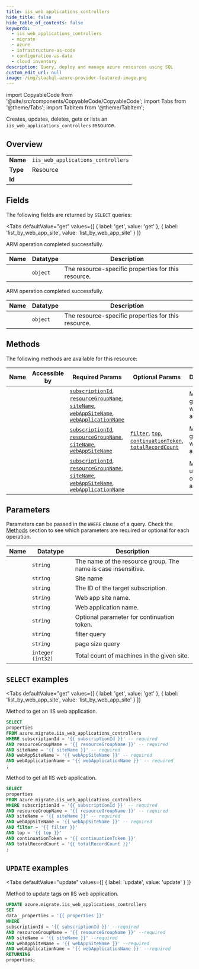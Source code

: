 ```yaml
--- 
title: iis_web_applications_controllers
hide_title: false
hide_table_of_contents: false
keywords:
  - iis_web_applications_controllers
  - migrate
  - azure
  - infrastructure-as-code
  - configuration-as-data
  - cloud inventory
description: Query, deploy and manage azure resources using SQL
custom_edit_url: null
image: /img/stackql-azure-provider-featured-image.png
---
```


import CopyableCode from '@site/src/components/CopyableCode/CopyableCode';
import Tabs from '@theme/Tabs';
import TabItem from '@theme/TabItem';

Creates, updates, deletes, gets or lists an <code>iis_web_applications_controllers</code> resource.

## Overview
<table><tbody>
<tr><td><b>Name</b></td><td><code>iis_web_applications_controllers</code></td></tr>
<tr><td><b>Type</b></td><td>Resource</td></tr>
<tr><td><b>Id</b></td><td><CopyableCode code="azure.migrate.iis_web_applications_controllers" /></td></tr>
</tbody></table>

## Fields

The following fields are returned by `SELECT` queries:

<Tabs
    defaultValue="get"
    values={[
        { label: 'get', value: 'get' },
        { label: 'list_by_web_app_site', value: 'list_by_web_app_site' }
    ]}
>
<TabItem value="get">

ARM operation completed successfully.

<table>
<thead>
    <tr>
    <th>Name</th>
    <th>Datatype</th>
    <th>Description</th>
    </tr>
</thead>
<tbody>
<tr>
    <td><CopyableCode code="properties" /></td>
    <td><code>object</code></td>
    <td>The resource-specific properties for this resource.</td>
</tr>
</tbody>
</table>
</TabItem>
<TabItem value="list_by_web_app_site">

ARM operation completed successfully.

<table>
<thead>
    <tr>
    <th>Name</th>
    <th>Datatype</th>
    <th>Description</th>
    </tr>
</thead>
<tbody>
<tr>
    <td><CopyableCode code="properties" /></td>
    <td><code>object</code></td>
    <td>The resource-specific properties for this resource.</td>
</tr>
</tbody>
</table>
</TabItem>
</Tabs>

## Methods

The following methods are available for this resource:

<table>
<thead>
    <tr>
    <th>Name</th>
    <th>Accessible by</th>
    <th>Required Params</th>
    <th>Optional Params</th>
    <th>Description</th>
    </tr>
</thead>
<tbody>
<tr>
    <td><a href="#get"><CopyableCode code="get" /></a></td>
    <td><CopyableCode code="select" /></td>
    <td><a href="#parameter-subscriptionId"><code>subscriptionId</code></a>, <a href="#parameter-resourceGroupName"><code>resourceGroupName</code></a>, <a href="#parameter-siteName"><code>siteName</code></a>, <a href="#parameter-webAppSiteName"><code>webAppSiteName</code></a>, <a href="#parameter-webApplicationName"><code>webApplicationName</code></a></td>
    <td></td>
    <td>Method to get an IIS web application.</td>
</tr>
<tr>
    <td><a href="#list_by_web_app_site"><CopyableCode code="list_by_web_app_site" /></a></td>
    <td><CopyableCode code="select" /></td>
    <td><a href="#parameter-subscriptionId"><code>subscriptionId</code></a>, <a href="#parameter-resourceGroupName"><code>resourceGroupName</code></a>, <a href="#parameter-siteName"><code>siteName</code></a>, <a href="#parameter-webAppSiteName"><code>webAppSiteName</code></a></td>
    <td><a href="#parameter-filter"><code>filter</code></a>, <a href="#parameter-top"><code>top</code></a>, <a href="#parameter-continuationToken"><code>continuationToken</code></a>, <a href="#parameter-totalRecordCount"><code>totalRecordCount</code></a></td>
    <td>Method to get all IIS web application.</td>
</tr>
<tr>
    <td><a href="#update"><CopyableCode code="update" /></a></td>
    <td><CopyableCode code="update" /></td>
    <td><a href="#parameter-subscriptionId"><code>subscriptionId</code></a>, <a href="#parameter-resourceGroupName"><code>resourceGroupName</code></a>, <a href="#parameter-siteName"><code>siteName</code></a>, <a href="#parameter-webAppSiteName"><code>webAppSiteName</code></a>, <a href="#parameter-webApplicationName"><code>webApplicationName</code></a></td>
    <td></td>
    <td>Method to update tags on IIS web application.</td>
</tr>
</tbody>
</table>

## Parameters

Parameters can be passed in the `WHERE` clause of a query. Check the [Methods](#methods) section to see which parameters are required or optional for each operation.

<table>
<thead>
    <tr>
    <th>Name</th>
    <th>Datatype</th>
    <th>Description</th>
    </tr>
</thead>
<tbody>
<tr id="parameter-resourceGroupName">
    <td><CopyableCode code="resourceGroupName" /></td>
    <td><code>string</code></td>
    <td>The name of the resource group. The name is case insensitive.</td>
</tr>
<tr id="parameter-siteName">
    <td><CopyableCode code="siteName" /></td>
    <td><code>string</code></td>
    <td>Site name</td>
</tr>
<tr id="parameter-subscriptionId">
    <td><CopyableCode code="subscriptionId" /></td>
    <td><code>string</code></td>
    <td>The ID of the target subscription.</td>
</tr>
<tr id="parameter-webAppSiteName">
    <td><CopyableCode code="webAppSiteName" /></td>
    <td><code>string</code></td>
    <td>Web app site name.</td>
</tr>
<tr id="parameter-webApplicationName">
    <td><CopyableCode code="webApplicationName" /></td>
    <td><code>string</code></td>
    <td>Web application name.</td>
</tr>
<tr id="parameter-continuationToken">
    <td><CopyableCode code="continuationToken" /></td>
    <td><code>string</code></td>
    <td>Optional parameter for continuation token.</td>
</tr>
<tr id="parameter-filter">
    <td><CopyableCode code="filter" /></td>
    <td><code>string</code></td>
    <td>filter query</td>
</tr>
<tr id="parameter-top">
    <td><CopyableCode code="top" /></td>
    <td><code>string</code></td>
    <td>page size  query</td>
</tr>
<tr id="parameter-totalRecordCount">
    <td><CopyableCode code="totalRecordCount" /></td>
    <td><code>integer (int32)</code></td>
    <td>Total count of machines in the given site.</td>
</tr>
</tbody>
</table>

## `SELECT` examples

<Tabs
    defaultValue="get"
    values={[
        { label: 'get', value: 'get' },
        { label: 'list_by_web_app_site', value: 'list_by_web_app_site' }
    ]}
>
<TabItem value="get">

Method to get an IIS web application.

```sql
SELECT
properties
FROM azure.migrate.iis_web_applications_controllers
WHERE subscriptionId = '{{ subscriptionId }}' -- required
AND resourceGroupName = '{{ resourceGroupName }}' -- required
AND siteName = '{{ siteName }}' -- required
AND webAppSiteName = '{{ webAppSiteName }}' -- required
AND webApplicationName = '{{ webApplicationName }}' -- required
;
```
</TabItem>
<TabItem value="list_by_web_app_site">

Method to get all IIS web application.

```sql
SELECT
properties
FROM azure.migrate.iis_web_applications_controllers
WHERE subscriptionId = '{{ subscriptionId }}' -- required
AND resourceGroupName = '{{ resourceGroupName }}' -- required
AND siteName = '{{ siteName }}' -- required
AND webAppSiteName = '{{ webAppSiteName }}' -- required
AND filter = '{{ filter }}'
AND top = '{{ top }}'
AND continuationToken = '{{ continuationToken }}'
AND totalRecordCount = '{{ totalRecordCount }}'
;
```
</TabItem>
</Tabs>


## `UPDATE` examples

<Tabs
    defaultValue="update"
    values={[
        { label: 'update', value: 'update' }
    ]}
>
<TabItem value="update">

Method to update tags on IIS web application.

```sql
UPDATE azure.migrate.iis_web_applications_controllers
SET 
data__properties = '{{ properties }}'
WHERE 
subscriptionId = '{{ subscriptionId }}' --required
AND resourceGroupName = '{{ resourceGroupName }}' --required
AND siteName = '{{ siteName }}' --required
AND webAppSiteName = '{{ webAppSiteName }}' --required
AND webApplicationName = '{{ webApplicationName }}' --required
RETURNING
properties;
```
</TabItem>
</Tabs>
